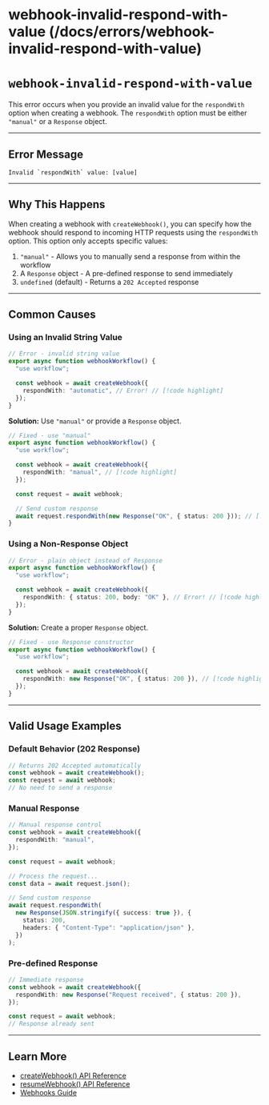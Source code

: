 # webhook-invalid-respond-with-value (/docs/errors/webhook-invalid-respond-with-value)

# `webhook-invalid-respond-with-value`

This error occurs when you provide an invalid value for the `respondWith` option when creating a webhook. The `respondWith` option must be either `"manual"` or a `Response` object.

***

## Error Message

```
Invalid `respondWith` value: [value]
```

***

## Why This Happens

When creating a webhook with `createWebhook()`, you can specify how the webhook should respond to incoming HTTP requests using the `respondWith` option. This option only accepts specific values:

1. `"manual"` - Allows you to manually send a response from within the workflow
2. A `Response` object - A pre-defined response to send immediately
3. `undefined` (default) - Returns a `202 Accepted` response

***

## Common Causes

### Using an Invalid String Value

```typescript lineNumbers
// Error - invalid string value
export async function webhookWorkflow() {
  "use workflow";

  const webhook = await createWebhook({
    respondWith: "automatic", // Error! // [!code highlight]
  });
}
```

**Solution:** Use `"manual"` or provide a `Response` object.

```typescript lineNumbers
// Fixed - use "manual"
export async function webhookWorkflow() {
  "use workflow";

  const webhook = await createWebhook({
    respondWith: "manual", // [!code highlight]
  });

  const request = await webhook;

  // Send custom response
  await request.respondWith(new Response("OK", { status: 200 })); // [!code highlight]
}
```

### Using a Non-Response Object

```typescript lineNumbers
// Error - plain object instead of Response
export async function webhookWorkflow() {
  "use workflow";

  const webhook = await createWebhook({
    respondWith: { status: 200, body: "OK" }, // Error! // [!code highlight]
  });
}
```

**Solution:** Create a proper `Response` object.

```typescript lineNumbers
// Fixed - use Response constructor
export async function webhookWorkflow() {
  "use workflow";

  const webhook = await createWebhook({
    respondWith: new Response("OK", { status: 200 }), // [!code highlight]
  });
}
```

***

## Valid Usage Examples

### Default Behavior (202 Response)

```typescript lineNumbers
// Returns 202 Accepted automatically
const webhook = await createWebhook();
const request = await webhook;
// No need to send a response
```

### Manual Response

```typescript lineNumbers
// Manual response control
const webhook = await createWebhook({
  respondWith: "manual",
});

const request = await webhook;

// Process the request...
const data = await request.json();

// Send custom response
await request.respondWith(
  new Response(JSON.stringify({ success: true }), {
    status: 200,
    headers: { "Content-Type": "application/json" },
  })
);
```

### Pre-defined Response

```typescript lineNumbers
// Immediate response
const webhook = await createWebhook({
  respondWith: new Response("Request received", { status: 200 }),
});

const request = await webhook;
// Response already sent
```

***

## Learn More

* [createWebhook() API Reference](/docs/api-reference/workflow/create-webhook)
* [resumeWebhook() API Reference](/docs/api-reference/workflow-api/resume-webhook)
* [Webhooks Guide](/docs/foundations/hooks)
